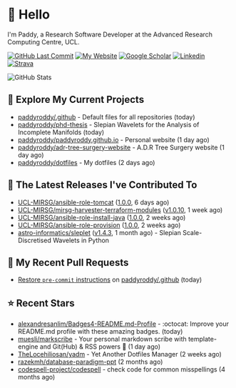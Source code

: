 # 👋 Hello

I'm Paddy, a Research Software Developer at the Advanced Research Computing
Centre, UCL.

[![GitHub Last Commit](https://img.shields.io/github/last-commit/paddyroddy/paddyroddy?label=updated)](https://github.com/paddyroddy)
[![My Website](https://img.shields.io/badge/GitHub%20Pages-222?logo=githubpages&logoColor=fff&style=for-the-badge&style=flat)](https://paddyroddy.github.io)
[![Google Scholar](https://img.shields.io/badge/Google%20Scholar-4285F4?logo=googlescholar&logoColor=fff&style=for-the-badge&style=flat)](https://scholar.google.com/citations?user=OFigHUwAAAAJ)
[![Linkedin](https://img.shields.io/badge/LinkedIn-0A66C2?logo=linkedin&logoColor=fff&style=for-the-badge&style=flat)](https://www.linkedin.com/in/patrickjamesroddy)
[![Strava](https://img.shields.io/badge/Strava-FC4C02?style=for-the-badge&logo=strava&logoColor=white&style=flat)](https://www.strava.com/athletes/patrick_roddy)

![GitHub Stats](https://github-readme-stats-paddyroddy.vercel.app/api?username=paddyroddy&count_private=true&disable_animations=true&hide_border=true&hide_title=true&show_icons=true&theme=tokyonight)

## 👷 Explore My Current Projects

- [paddyroddy/.github](https://github.com/paddyroddy/.github) - Default files for all repositories
  (today)
- [paddyroddy/phd-thesis](https://github.com/paddyroddy/phd-thesis) - Slepian Wavelets for the Analysis of Incomplete Manifolds
  (today)
- [paddyroddy/paddyroddy.github.io](https://github.com/paddyroddy/paddyroddy.github.io) - Personal website
  (1 day ago)
- [paddyroddy/adr-tree-surgery-website](https://github.com/paddyroddy/adr-tree-surgery-website) - A.D.R Tree Surgery website
  (1 day ago)
- [paddyroddy/dotfiles](https://github.com/paddyroddy/dotfiles) - My dotfiles
  (2 days ago)

## 🔭 The Latest Releases I've Contributed To

- [UCL-MIRSG/ansible-role-tomcat](https://github.com/UCL-MIRSG/ansible-role-tomcat) ([1.0.0](https://github.com/UCL-MIRSG/ansible-role-tomcat/releases/tag/1.0.0),
  6 days ago)
- [UCL-MIRSG/mirsg-harvester-terraform-modules](https://github.com/UCL-MIRSG/mirsg-harvester-terraform-modules) ([v1.0.10](https://github.com/UCL-MIRSG/mirsg-harvester-terraform-modules/releases/tag/v1.0.10),
  1 week ago)
- [UCL-MIRSG/ansible-role-install-java](https://github.com/UCL-MIRSG/ansible-role-install-java) ([1.0.0](https://github.com/UCL-MIRSG/ansible-role-install-java/releases/tag/1.0.0),
  2 weeks ago)
- [UCL-MIRSG/ansible-role-provision](https://github.com/UCL-MIRSG/ansible-role-provision) ([1.0.0](https://github.com/UCL-MIRSG/ansible-role-provision/releases/tag/1.0.0),
  2 weeks ago)
- [astro-informatics/sleplet](https://github.com/astro-informatics/sleplet) ([v1.4.3](https://github.com/astro-informatics/sleplet/releases/tag/v1.4.3),
  1 month ago) - Slepian Scale-Discretised Wavelets in Python

## 🔨 My Recent Pull Requests

- [Restore `pre-commit` instructions](https://github.com/paddyroddy/.github/pull/81) on [paddyroddy/.github](https://github.com/paddyroddy/.github)
  (today)

## ⭐ Recent Stars

- [alexandresanlim/Badges4-README.md-Profile](https://github.com/alexandresanlim/Badges4-README.md-Profile) - :octocat: Improve your README.md profile with these amazing badges.
  (today)
- [muesli/markscribe](https://github.com/muesli/markscribe) - Your personal markdown scribe with template-engine and Git(Hub) &amp; RSS powers 📜
  (1 day ago)
- [TheLocehiliosan/yadm](https://github.com/TheLocehiliosan/yadm) - Yet Another Dotfiles Manager
  (2 weeks ago)
- [razekmh/database-paradigm-ppt](https://github.com/razekmh/database-paradigm-ppt)
  (2 months ago)
- [codespell-project/codespell](https://github.com/codespell-project/codespell) - check code for common misspellings
  (4 months ago)
